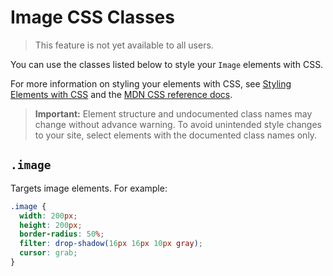# Image CSS Classes

> This feature is not yet available to all users.

You can use the classes listed below
to style your `Image` elements with CSS.

For more information on styling your elements with CSS, see
[Styling Elements with CSS]($w/styling-elements-with-css) and the
[MDN CSS reference docs](https://developer.mozilla.org/en-US/docs/Learn/CSS).

<blockquote class="important">

__Important:__
Element structure and undocumented class names
may change without advance warning.
To avoid unintended style changes to your site,
select elements with the documented class names only.

</blockquote>

## `.image`

Targets image elements.
For example:

```css
.image {
  width: 200px;
  height: 200px;
  border-radius: 50%;
  filter: drop-shadow(16px 16px 10px gray);
  cursor: grab;
}
```
